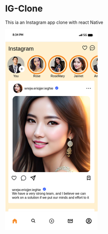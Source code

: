 # IG-Clone
This ia an Instagram app clone with react Native

![Demo image](https://github.com/C-o-m-o-n/IG-Clone/blob/main/assets/images/igclone-1.png)
